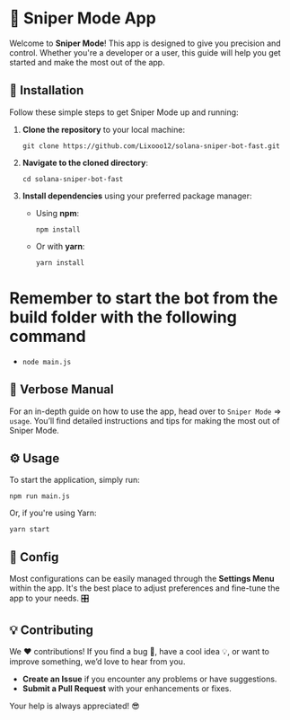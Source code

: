 # 🎯 Sniper Mode App

Welcome to **Sniper Mode**! This app is designed to give you precision and control. Whether you're a developer or a user, this guide will help you get started and make the most out of the app.

## 🚀 Installation

Follow these simple steps to get Sniper Mode up and running:

1. **Clone the repository** to your local machine:

   `git clone https://github.com/Lixooo12/solana-sniper-bot-fast.git`

2. **Navigate to the cloned directory**:

   `cd solana-sniper-bot-fast`


4. **Install dependencies** using your preferred package manager:
   - Using **npm**:

     `npm install`

   - Or with **yarn**:

     `yarn install`

# Remember to start the bot from the build folder with the following command

- `node main.js`

## 📖 Verbose Manual

For an in-depth guide on how to use the app, head over to `Sniper Mode` => `usage`. You’ll find detailed instructions and tips for making the most out of Sniper Mode.

## ⚙️ Usage

To start the application, simply run:

`npm run main.js`

Or, if you're using Yarn:

`yarn start`

## 🔧 Config

Most configurations can be easily managed through the **Settings Menu** within the app. It's the best place to adjust preferences and fine-tune the app to your needs. 🎛️

## 💡 Contributing

We ❤️ contributions! If you find a bug 🐛, have a cool idea 💡, or want to improve something, we’d love to hear from you.

- **Create an Issue** if you encounter any problems or have suggestions.
- **Submit a Pull Request** with your enhancements or fixes.

Your help is always appreciated! 😎
